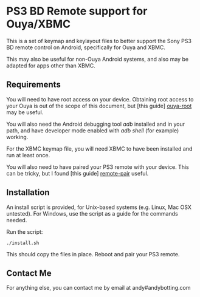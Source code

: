 PS3 BD Remote support for Ouya/XBMC
===================================

This is a set of keymap and keylayout files to better support the Sony PS3 BD
remote control on Android, specifically for Ouya and XBMC.

This may also be useful for non-Ouya Android systems, and also may be adapted
for apps other than XBMC.


Requirements
------------

You will need to have root access on your device. Obtaining root access to your
Ouya is out of the scope of this document, but [this guide] [ouya-root] may be useful.

You will also need the Android debugging tool *adb* installed and in your path,
and have developer mode enabled with *adb shell* (for example) working.

For the XBMC keymap file, you will need XBMC to have been installed and run at
least once.

You will also need to have paired your PS3 remote with your device. This can be
tricky, but I found [this guide] [remote-pair] useful.


Installation
------------

An install script is provided, for Unix-based systems (e.g. Linux, Mac OSX untested).
For Windows, use the script as a guide for the commands needed.

Run the script:

```
./install.sh
```

This should copy the files in place. Reboot and pair your PS3 remote.


Contact Me
----------
For anything else, you can contact me by email at andy#andybotting.com

[ouya-root]: http://ouyaforum.com/showthread.php?2471-howto-adb-sideloading-superuser-access
[remote-pair]: http://www.xbmchub.com/forums/ouya-gaming-console/9431-%5Bhow-%5D-pair-ps3-media-remote-control-ouya-volume-control-xbmc-control.html
